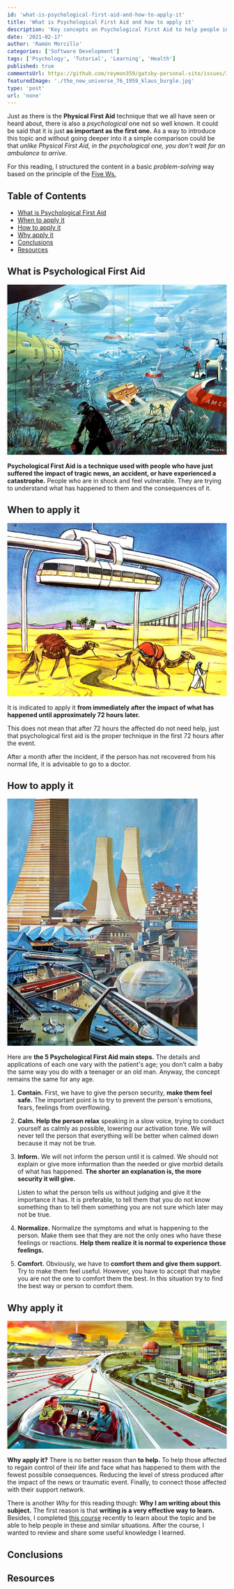 ```yaml
---
id: 'what-is-psychological-first-aid-and-how-to-apply-it'
title: 'What is Psychological First Aid and how to apply it'
description: 'Key concepts on Psychological First Aid to help people in the immediate aftermath of a disaster'
date: '2021-02-17'
author: 'Ramón Morcillo'
categories: ['Software Development']
tags: ['Psychology', 'Tutorial', 'Learning', 'Health']
published: true
commentsUrl: https://github.com/reymon359/gatsby-personal-site/issues/337
featuredImage: './the_new_universe_76_1959_klaus_burgle.jpg'
type: 'post'
url: 'none'
---
```


Just as there is the **Physical First Aid** technique that we all have seen or heard about, there is also a _psychological_ one not so well known. It could be said that it is just **as important as the first one.** As a way to introduce this topic and without going deeper into it a simple comparison could be that _unlike Physical First Aid, in the psychological one, you don't wait for an ambulance to arrive._

For this reading, I structured the content in a basic _problem-solving_ way based on the principle of the [Five Ws.](https://en.wikipedia.org/wiki/Five_Ws)

## Table of Contents

- [What is Psychological First Aid](#What-is-Psychological-First-Aid)
- [When to apply it](#When-to-apply-it)
- [How to apply it](How-to-apply-it)
- [Why apply it](Why-apply-it)
- [Conclusions](Conclusions)
- [Resources](Resources)

## What is Psychological First Aid

![The New Universe  81, 1964, Klaus Bürgle.](./the_new_universe_81_1964_klaus_burgle.jpg)

**Psychological First Aid is a technique used with people who have just suffered the impact of tragic news, an accident, or have experienced a catastrophe.** People who are in shock and feel vulnerable. They are trying to understand what has happened to them and the consequences of it.

## When to apply it

![Suspension railway over the Sahara: suspended 15 meters high, The world of tomorrow, Birkel scrapbook, 1959, Unknown Artist.](./suspension_railway_over_the_sahara_suspended_15_meters_high_the_world_of_tomorrow_birkel_scrapbook_1959_unknown_artist.jpg)

It is indicated to apply it **from immediately after the impact of what has happened until approximately 72 hours later.** 

This does not mean that after 72 hours the affected do not need help, just that psychological first aid is the proper technique in the first 72 hours after the event.

After a month after the incident, if the person has not recovered from his normal life, it is advisable to go to a doctor.

## How to apply it

![The New Universe 85, 1968,  Klaus Bürgle.](./the_new_universe_85_1968_klaus_burgle.jpg)

Here are **the 5 Psychological First Aid main steps.** The details and applications of each one vary with the patient's age; you don’t calm a baby the same way you do with a teenager or an old man. Anyway, the concept remains the same for any age.



1. **Contain.** First, we have to give the person security, **make them feel safe.** The important point is to try to prevent the person's emotions, fears, feelings from overflowing.
2. **Calm. Help the person relax** speaking in a slow voice, trying to conduct yourself as calmly as possible, lowering our activation tone. We will never tell the person that everything will be better when calmed down because it may not be true.
3. **Inform.** We will not inform the person until it is calmed. We should not explain or give more information than the needed or give morbid details of what has happened. **The shorter an explanation is, the more security it will give.** 

    Listen to what the person tells us without judging and give it the importance it has. It is preferable, to tell them that you do not know something than to tell them something you are not sure which later may not be true. 

4. **Normalize.** Normalize the symptoms and what is happening to the person. Make them see that they are not the only ones who have these feelings or reactions. **Help them realize it is normal to experience those feelings.**
5. **Comfort.** Obviously, we have to **comfort them and give them support.** Try to make them feel useful. However, you have to accept that maybe you are not the one to comfort them the best. In this situation try to find the best way or person to comfort them.

## Why apply it

![When a robot gets behind the wheel, 1974, Günter Radtke](./when_a_robot_gets_behind_the_wheel_1974_gunter_radtke.jpg)

**Why apply it?** There is no better reason than **to help.** To help those affected to regain control of their life and face what has happened to them with the fewest possible consequences. Reducing the level of stress produced after the impact of the news or traumatic event. Finally, to connect those affected with their support network.

There is another _Why_ for this reading though: **Why I am writing about this subject.** The first reason is that **writing is a very effective way to learn.** Besides, I completed [this course](https://www.coursera.org/learn/pap-covid19) recently to learn about the topic and be able to help people in these and similar situations. After the course, I wanted to review and share some useful knowledge I learned.

## Conclusions

## Resources
